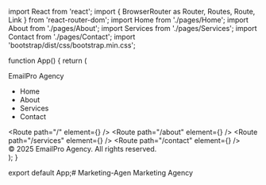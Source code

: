 import React from 'react';
import { BrowserRouter as Router, Routes, Route, Link } from 'react-router-dom';
import Home from './pages/Home';
import About from './pages/About';
import Services from './pages/Services';
import Contact from './pages/Contact';
import 'bootstrap/dist/css/bootstrap.min.css';

function App() {
  return (
    <Router>
      <nav className="navbar navbar-expand-lg navbar-dark bg-dark">
        <Link className="navbar-brand" to="/">EmailPro Agency</Link>
        <div className="collapse navbar-collapse">
          <ul className="navbar-nav ms-auto">
            <li className="nav-item"><Link className="nav-link" to="/">Home</Link></li>
            <li className="nav-item"><Link className="nav-link" to="/about">About</Link></li>
            <li className="nav-item"><Link className="nav-link" to="/services">Services</Link></li>
            <li className="nav-item"><Link className="nav-link" to="/contact">Contact</Link></li>
          </ul>
        </div>
      </nav>
      <div className="container mt-4">
        <Routes>
          <Route path="/" element={<Home />} />
          <Route path="/about" element={<About />} />
          <Route path="/services" element={<Services />} />
          <Route path="/contact" element={<Contact />} />
        </Routes>
      </div>
      <footer className="bg-dark text-white text-center py-3 mt-4">
        &copy; 2025 EmailPro Agency. All rights reserved.
      </footer>
    </Router>
  );
}

export default App;# Marketing-Agen
Marketing Agency
